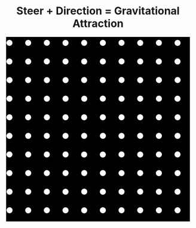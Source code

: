 
<h1 align="center" >Steer + Direction = Gravitational Attraction</h1>
<p align="center">
<img  src="https://github.com/ElvinT57/Processing/blob/master/Force/force.gif"/>
</p>
